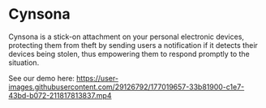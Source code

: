 # Cynsona
Cynsona is a stick-on attachment on your personal electronic devices, protecting them from theft by sending users a notification if it detects their devices being stolen, thus empowering them to respond promptly to the situation.

See our demo here: 
https://user-images.githubusercontent.com/29126792/177019657-33b81900-c1e7-43bd-b072-211817813837.mp4
